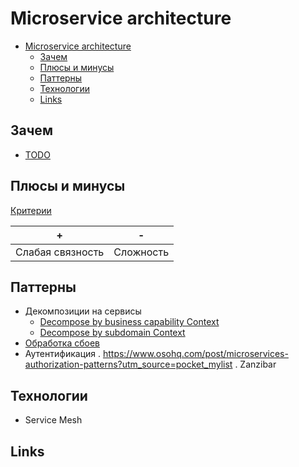 # Microservice architecture

- [Microservice architecture](#microservice-architecture)
  - [Зачем](#зачем)
  - [Плюсы и минусы](#плюсы-и-минусы)
  - [Паттерны](#паттерны)
  - [Технологии](#технологии)
  - [Links](#links)

## Зачем

* [TODO](https://photos.app.goo.gl/fx9KTNZDV8vS6GE78)

## Плюсы и минусы

[Критерии](arch.criteria.md)

| + | - |
| - | - |
| Слабая связность | Сложность |

## Паттерны

- Декомпозиции на сервисы
  - [Decompose by business capability Context](https://microservices.io/patterns/decomposition/decompose-by-business-capability.html)
  - [Decompose by subdomain Context](https://microservices.io/patterns/decomposition/decompose-by-subdomain.html)
- [Обработка сбоев](msa.failure.md)
- Аутентификация
. https://www.osohq.com/post/microservices-authorization-patterns?utm_source=pocket_mylist
. Zanzibar

## Технологии

- Service Mesh

## Links
